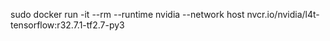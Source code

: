 sudo docker run -it --rm --runtime nvidia --network host nvcr.io/nvidia/l4t-tensorflow:r32.7.1-tf2.7-py3
